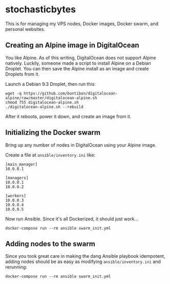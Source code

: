 # stochasticbytes

This is for managing my VPS nodes, Docker images, Docker swarm, and personal websites.

## Creating an Alpine image in DigitalOcean

You like Alpine. As of this writing, DigitalOcean does not support Alpine natively.
Luckily, someone made a script to install Alpine on a Debian Droplet. You can then
save the Alpine install as an image and create Droplets from it.

Launch a Debian 9.3 Droplet, then run this:
```
wget -q https://github.com/bontibon/digitalocean-alpine/raw/master/digitalocean-alpine.sh
chmod 755 digitalocean-alpine.sh
./digitalocean-alpine.sh --rebuild
```

After it reboots, power it down, and create an image from it.

## Initializing the Docker swarm

Bring up any number of nodes in DigitalOcean using your Alpine image.

Create a file at `ansible/inventory.ini` like:
```
[main_manager]
10.0.0.1

[managers]
10.0.0.1
10.0.0.2

[workers]
10.0.0.3
10.0.0.4
10.0.0.5
```

Now run Ansible. Since it's all Dockerized, it should just work...
```
docker-compose run --rm ansible swarm_init.yml
```

## Adding nodes to the swarm

Since you took great care in making the dang Ansible playbook idempotent, adding
nodes should be as easy as modifying `ansible/inventory.ini` and rerunning:
```
docker-compose run --rm ansible swarm_init.yml
```
